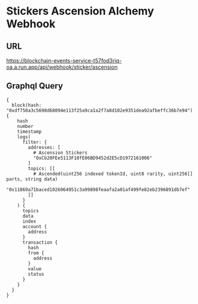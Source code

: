# Stickers Ascension Alchemy Webhook

## URL

https://blockchain-events-service-t57fod3riq-oa.a.run.app/api/webhook/sticker/ascension

## Graphql Query

```
{
  block(hash: "0xdf758a3c5698d68094e113f25a9ca1a2f7a8d102e9351dea92afbeffc36b7e94") {
    hash
    number
    timestamp
    logs(
      filter: {
        addresses: [
          # Ascension Stickers
          "0xCb20FEe5113F10fE06BD9452d2E5cD1972161006"
        ]
        topics: [[
          # Ascended(uint256 indexed tokenId, uint8 rarity, uint256[] parts, string data)
          "0x11869a71baced1026064951c3a99898feaafa2a01af499fe82eb2396891db7ef"
        ]]
      }
    ) {
      topics
      data
      index
      account {
        address
      }
      transaction {
        hash
        from {
          address
        }
        value
        status
      }
    }
  }
}
```
